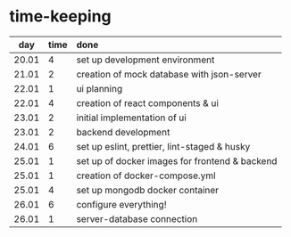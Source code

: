 # time-keeping

|  day  | time | done                                           |
| :---: | :--- | :--------------------------------------------- |
| 20.01 | 4    | set up development environment                 |
| 21.01 | 2    | creation of mock database with json-server     |
| 22.01 | 1    | ui planning                                    |
| 22.01 | 4    | creation of react components & ui              |
| 23.01 | 2    | initial implementation of ui                   |
| 23.01 | 2    | backend development                            |
| 24.01 | 6    | set up eslint, prettier, lint-staged & husky   |
| 25.01 | 1    | set up of docker images for frontend & backend |
| 25.01 | 1    | creation of docker-compose.yml                 |
| 25.01 | 4    | set up mongodb docker container                |
| 26.01 | 6    | configure everything!                          |
| 26.01 | 1    | server-database connection                     |
